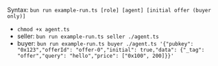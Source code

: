 Syntax: `bun run example-run.ts [role] [agent] [initial offer (buyer only)]`

- `chmod +x agent.ts`
- seller: `bun run example-run.ts seller ./agent.ts`
- buyer: `bun run example-run.ts buyer ./agent.ts '{"pubkey": "0x123","offerId": "offer-0","initial": true,"data": {"_tag": "offer","query": "hello","price": ["0x100", 200]}}'`